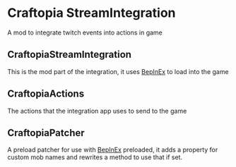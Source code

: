 ﻿# Craftopia StreamIntegration
A mod to integrate twitch events into actions in game

## CraftopiaStreamIntegration
This is the mod part of the integration, it uses [BepInEx][1] to load into the game

## CraftopiaActions
The actions that the integration app uses to send to the game


## CraftopiaPatcher
A preload patcher for use with [BepInEx][1] preloaded, it adds a property for custom mob names and rewrites a method to use that if set.

[1]: https://github.com/BepInEx/BepInEx